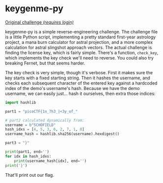 # keygenme-py

[Original challenge *(requires login)*](https://play.picoctf.org/practice/challenge/121)

keygenme-py is a simple reverse-engineering challenge.
The challenge file is a little Python script, implementing a pretty standard first-year astrology project, a mana burn calculator for astral projection, and a more complex calculation for astral slingshot approach vectors.
The actual challenge is finding the license key, which is fairly simple.
There's a function, `check_key`, which implements the key check we'll need to reverse.
You could also try breaking Fernet, but that seems harder.

The key check is very simple, though it's verbose.
First it makes sure the key starts with a fixed starting string.
Then it hashes the username, and checks each subsequent character of the entered key against a hardcoded index of the demo's username's hash.
Because we have the demo username, we can easily just... hash it ourselves, then extra those indices:

```py
import hashlib

part1 = "picoCTF{1n_7h3_|<3y_of_"

# part2 calculated dynamically from:
username = b"SCHOFIELD"
hash_idxs = [4, 5, 3, 6, 2, 7, 1, 8]
username_hash = hashlib.sha256(username).hexdigest()

part3 = "}"

print(part1, end='')
for idx in hash_idxs:
    print(username_hash[idx], end='')
print('}')
```

That'll print out our flag.
